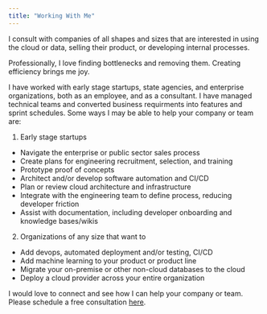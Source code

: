 ```yaml
---
title: "Working With Me"
---
```


I consult with companies of all shapes and sizes that are interested in using the cloud or data, selling their product, or developing internal processes.

Professionally, I love finding bottlenecks and removing them. Creating efficiency brings me joy. 

I have worked with early stage startups, state agencies, and enterprise organizations, both as an employee, and as a consultant. I have managed technical teams and converted business requirments into features and sprint schedules. Some ways I may be able to help your company or team are:

1. Early stage startups
  *  Navigate the enterprise or public sector sales process
  *  Create plans for engineering recruitment, selection, and training
  *  Prototype proof of concepts
  *  Architect and/or develop software automation and CI/CD
  *  Plan or review cloud architecture and infrastructure
  *  Integrate with the engineering team to define process, reducing developer friction 
  *  Assist with documentation, including developer onboarding and knowledge bases/wikis

2. Organizations of any size that want to
  * Add devops, automated deployment and/or testing, CI/CD
  * Add machine learning to your product or product line
  * Migrate your on-premise or other non-cloud databases to the cloud
  * Deploy a cloud provider across your entire organization

I would love to connect and see how I can help your company or team. Please schedule a free consultation [here](https://calendly.com/atlas-consulting/20min).

